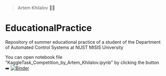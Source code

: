 > Artem Khilalov 👨‍💻
# EducationalPractice
Repository of summer educational practice of a student of the Department of Automated Control Systems at NUST MISIS University 

You can open notebook file "KaggleTask_Competition_by_Artem_Khilalov.ipynb" by clicking the button ➡️
[![Binder](https://mybinder.org/badge_logo.svg)](https://mybinder.org/v2/gh/artemKhlv/EducationalPractice.git/HEAD?labpath=KaggleTask_Competition_by_Artem_Khilalov.ipynb)
